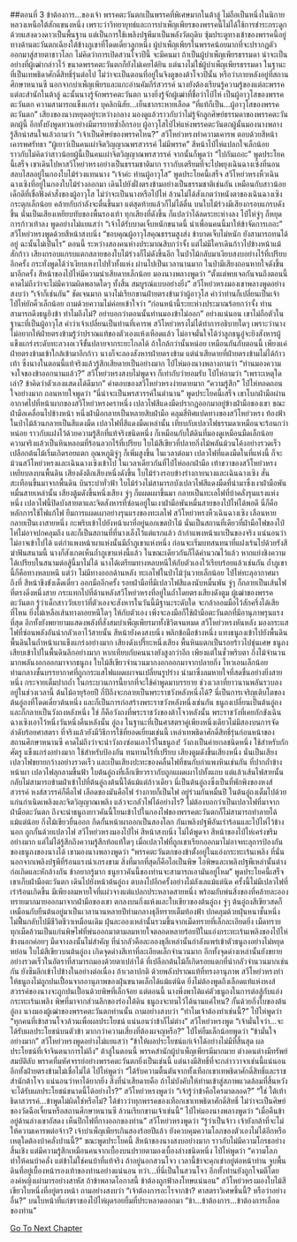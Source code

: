 ##ตอนที่ 3 ข้าต้องการ...ของเจ้า
พรรคตะวันตกเป็นพรรคที่พิเศษมากในต้าลู่ ไม่ถือเป็นหนึ่งในนิกายหลวงเหนือใต้สักแขนงหนึ่ง เพราะว่าวิทยายุทธ์และการบำเพ็ญเพียรของพรรคนี้ไม่ได้ใช้การชำระกระดูกด้วยแสงดวงดาวเป็นพื้นฐาน แต่เป็นการใช้เพลิงปฐพีมาเป็นพลังวัตถุดิบ ซุ้มประตูทางเข้าของพรรคนี้อยู่ทางด้านตะวันตกเฉียงใต้ข้างภูเขาที่โดดเดี่ยวลูกหนึ่ง ผู้บำเพ็ญเพียรในพรรคน้อยมากที่จะปรากฏตัวออกมาสู่สายตาชาวโลก ไม่คิดว่าการเปิดสวนโจวปีนี้ จะมีคนมา
ถ้าเป็นผู้บำเพ็ญเพียรธรรมดา น่าจะเป็นอย่างที่ผู้เฒ่ากล่าวไว้ ขนาดพรรคตะวันตกก็ยังไม่เคยได้ยิน แต่นางไม่ใช่ผู้บำเพ็ญเพียรธรรมดา ในฐานะที่เป็นเทพธิดาศักดิ์สิทธิ์รุ่นต่อไป ไม่ว่าจะเป็นตอนที่อยู่ในจิงตูของต้าโจวปีนั้น หรือว่าภายหลังอยู่ที่สถานศึกษาหนานซี นอกจากบำเพ็ญเพียรและแกะอ่านคัมภีร์สวรรค์ นางยังต้องเรียนรู้ความรู้ของแต่ละพรรคแต่ละสำนักในต้าลู่ ฉะนั้นนางรู้จักพรรคตะวันตก
นางยิ่งรู้จักผู้เฒ่าที่ชื่อว่าไป๋ไห่ เป็นผู้อาวุโสของพรรคตะวันตก ความสามารถแข็งแกร่ง บุคลิกนิสัย...เย็นชากระหายเลือด
“ที่แท้ก็เป็น...ผู้อาวุโสของพรรคตะวันตก”
เสียงของนางหยุดอยู่ระหว่างกลาง มองดูแล้วราวกับว่าไม่รู้จักลูกศิษย์ธรรมดาของพรรคตะวันตกผู้นี้ อีกทั้งยังพูดทวนอย่างมีมารยาทซ้ำอีกรอบ
ผู้อาวุโสไป๋ไห่แห่งพรรคตะวันตกผู้นั้นมองนางพลางรู้สึกน่าสนใจแล้วถามว่า “เจ้าเป็นศิษย์ของพรรคไหน?”
สวีโหย่วหรงทำความเคารพ ตอบด้วยสีหน้าเคารพศรัทธา “ผู้เยาว์เป็นคนเผ่าจิตวิญญาณพรสวรรค์ ไม่มีพรรค”
สีหน้าไป๋ไห่แปลกใจเล็กน้อย ราวกับไม่คิดว่าสาวน้อยผู้นี้เป็นคนเผ่าจิตวิญญาณพรสวรรค์ จากนั้นก็พูดว่า “ไปกันเถอะ”
พูดประโยคนี้เสร็จ เขาเดินไปหาสวีโหย่วหรงอย่างเป็นธรรมชาติมาก ราวกับเตรียมที่จะไปพยุงเฉินฉางเซิงที่นอนสลบไสลอยู่ในกองใบไม้ร่วงแทนนาง
“เจ้าค่ะ ท่านผู้อาวุโส”
พูดประโยคนี้เสร็จ สวีโหย่วหรงหิ้วเฉินฉางเซิงที่อยู่ในกองใบไม้ร่วงออกมา เดินไปยังฝั่งตรงข้ามอย่างเป็นธรรมชาติเช่นกัน เหมือนกับสาวน้อยเด็กดีที่เชื่อฟังคำสั่งของผู้อาวุโส
ไม่ว่าจะเป็นนางหรือไป๋ไห่ ล้วนไม่ได้สังเกตว่าหนังตาของเฉินฉางเซิงกระตุกเล็กน้อย คล้ายกับกำลังจะตื่นขึ้นมา แต่สุดท้ายแล้วก็ไม่ได้ตื่น
บนใบไม้ร่วงมีเสียงกรอบแกรบดังขึ้น นั่นเป็นเสียงเหยียบทับของพื้นรองเท้า ทุกเสียงที่ดังขึ้น ก็แปลว่าได้ลดระยะห่างลง
ไป๋ไห่จู่ๆ ก็หยุดการก้าวเท้าลง พูดอย่างไม่แยแสว่า “เจ้าได้รับบาดเจ็บหนักขนาดนี้ นำเพื่อนคนนี้มาให้ข้าจัดการเถอะ”
สวีโหย่วหรงพูดด้วยสีหน้าสงบนิ่ง “ขอบคุณผู้อาวุโสคุณธรรมสูงส่ง ข้าบาดเจ็บไม่หนัก ยังสามารถทนได้อยู่ ฉะนั้นไม่เป็นไร”
ตอนนี้ ระหว่างสองคนห่างประมาณสิบกว่าจั้ง
แต่ไม่มีใครเดินก้าวไปข้างหน้าแม้สักก้าว
เสียงกรอบแกรบแตกสลายของใบไม้ร่วงก็ไม่ดังขึ้นอีก ในป่าไม้กลับมาเงียบสงบอย่างไร้ที่เปรียบอีกครั้ง กระทั่งพูดได้ว่าเงียบเหงาไปทั่วทั้งแห่ง
ผ่านไปเป็นเวลานานมาก ในป่ามีเสียงถอนหายใจดังขึ้นมาอีกครั้ง
สีหน้าของไป๋ไห่มีความน่าเสียดายเล็กน้อย มองนางพลางพูดว่า “ตั้งแต่พบเจอกันจนถึงตอนนี้ คาดไม่ถึงว่าจะไม่มีความผิดพลาดใดๆ ทั้งสิ้น สมบูรณ์แบบอย่างยิ่ง”
สวีโหย่วหรงมองเขาพลางพูดอย่างสงบว่า “เจ้าก็เช่นกัน”
ชัดเจนมาก นางไม่เรียกขานฝ่ายตรงข้ามว่าผู้อาวุโส คำว่าท่านก็เปลี่ยนเป็นเจ้า
ไป๋ไห่ยักคิ้วเล็กน้อย ถามด้วยความไม่ค่อยเข้าใจว่า “ก่อนหน้านี้ระยะห่างประมาณร้อยกว่าจั้ง ท่านสามารถดึงธนูยิงข้า ทำไมถึงไม่? อย่าบอกว่าตอนนั้นท่านมองข้าไม่ออก”
อย่างแน่นอน เขาไม่ถือตัวในฐานะที่เป็นผู้อาวุโส คำว่าเจ้าเปลี่ยนเป็นท่านที่เคารพ
สวีโหย่วหรงไม่ได้ทำการอธิบายใดๆ เพราะว่านางไม่อยากให้ฝ่ายตรงข้ามรู้ว่าปราณแท้ของตัวเองแห้งเหือดแล้ว ไม่อาจมั่นใจได้ว่าลูกธนูอู๋จะยิงสังหารผู้แข็งแกร่งระดับทะลวงอเวจีขั้นปลายจากระยะไกลได้
ถ้าใกล้กว่านั้นหน่อย เหมือนกันกับตอนนี้ เพียงแค่ฝ่ายตรงข้ามเข้าใกล้เข้ามาอีกก้าว นางก็จะลองสังหารฝ่ายตรงข้าม แต่น่าเสียดายที่ฝ่ายตรงข้ามไม่ได้ก้าวเท้า
ซึ่งนางในตอนนี้แท้จริงแล้วรู้สึกเสียดายเป็นอย่างมาก
ไป๋ไห่มองนางพลางถามว่า “ท่านมองความจงใจของข้าออกนานแล้ว?”
สวีโหย่วหรงสงบไม่พูดจา ก็เท่ากับว่ายอมรับ
ไป๋ไห่ถามว่า “เพราะเหตุใดเล่า? ข้าคิดว่าตัวเองแสดงได้ดีมาก”
คำตอบของสวีโหย่วหรงง่ายดายมาก “ความรู้สึก”
ไป๋ไห่ทอดถอนใจอย่างมาก ถอนหายใจพูดว่า “นี่น่าจะเป็นพรสวรรค์ในตำนาน”
พูดประโยคนี้เสร็จ เขาโบกฝ่ามือผ่านอากาศไปที่หน้าผากของสวีโหย่วหรงคราหนึ่ง
เปลวไฟสีแดงมืดปรากฏออกมาอยู่ข้างฝ่ามือของเขา
ขณะฝ่ามือเคลื่อนไปข้างหน้า หนึ่งฝ่ามือกลายเป็นหลายสิบฝ่ามือ คลุมสี่ทิศแปดทางของสวีโหย่วหรง
ท้องฟ้าในป่าไม้ล้วนกลายเป็นสีแดงมืด
เปลวไฟที่สีแดงมืดเหล่านั้น เทียบกับเปลวไฟธรรมดาเหมือนจะร้อนกว่าหน่อย ราวกับแฝงไว้ด้วยความรู้สึกที่แท้จริงชนิดหนึ่ง ก็เหมือนกับใต้ดินที่มองดูเหมือนมืดเล็กน้อย ความจริงแล้วเป็นหินหลอมที่ร้อนลวกไร้ที่เปรียบ
ใบไม้สีเขียวที่ปลายกิ่งไม้พลันม้วนโค้งอย่างรวดเร็ว เปลือกต้นไม้เริ่มเกิดรอยแตก อุณหภูมิจู่ๆ ก็เพิ่มสูงขึ้น
ในเวลาต่อมา เปลวไฟที่แดงมืดในที่แห่งนี้ ก็จะม้วนสวีโหย่วหรงและเฉินฉางเซิงเข้าไป
ในเวลาเดียวกันที่ไป๋ไห่ออกฝ่ามือ เท้าขวาของสวีโหย่วหรงเหยียบลงบนพื้นดิน เสียงดังตึกเสียงหนึ่งดังขึ้น ใบไม้ร่วงรอบข้างร่างกายนางและเฉินฉางเซิง สั่นสะเทือนขึ้นมาจากพื้นดิน บินระบำทั่วฟ้า
ใบไม้ร่วงไม่สามารถบังเปลวไฟสีแดงมืดที่นำมาซึ่งเงาฝ่ามือพันหมื่นสายเหล่านั้น เสียงตู้มดังขึ้นหนึ่งเสียง จู่ๆ ก็แผดเผาขึ้นมา กลายเป็นทะเลไฟที่บ้าคลั่งรุนแรงแห่งหนึ่ง
เปลวไฟนี้ปิดบังสายตาและจิตสังหารที่ซ่อนอยู่ในเงาฝ่ามือพันหมื่นสายของไป๋ไห่ได้พอดี
นี่ก็คือหลักการใช้ไฟแก้ไฟ
ยืมการแผดเผาอย่างรุนแรงของทะเลไฟ สวีโหย่วหรงหิ้วเฉินฉางเซิง เลือนหายกลายเป็นเงาสายหนึ่ง กะพริบเข้าไปยังหน้าผาที่อยู่นอกเขตป่าไม้
นั่นเป็นสถานที่เดียวที่ฝ่ามือไฟของไป๋ไห่ไม่อาจปกคลุมถึง และก็เป็นสถานที่ที่นางเล็งไว้แต่แรกแล้ว ถ้ากำแพงหน้าผาเป็นของจริง แน่นอนว่าไม่อาจเข้าไปได้ แต่กำแพงหน้าผาแห่งนั้นมีถ้ำภูเขาแห่งหนึ่ง
ก่อนจะเริ่มบทสนทนาที่แฝงเร้นไปด้วยรังสีฆ่าฟันสนามนี้ นางก็สังเกตเห็นถ้ำภูเขาแห่งนี้แล้ว ในขณะเดียวกันก็ได้คำนวณไว้แล้ว หากแย่งชิงความได้เปรียบในสนามต่อสู้นี้มาไม่ได้ นางได้เตรียมทางหลบหนีให้กับตัวเองไว้เรียบร้อยแล้วเช่นกัน
ถ้ำภูเขานี้ก็คือทางหลบหนี แต่ว่า ไม่มีทางออกด้านหลัง
ทะเลไฟในป่าไม้วุ่นวายเล็กน้อย ไป๋ไห่ทะลุอากาศมาถึงที่ สีหน้าขึงขังเด็ดเดี่ยว ออกมืออีกครั้ง
รอยฝ่ามือที่มีเปลวไฟสีแดงนับหมื่นพัน จู่ๆ ก็กลายเป็นเส้นไฟที่ตรงดิ่งหนึ่งสาย กระแทกไปที่ด้านหลังสวีโหย่วหรงที่อยู่ในถ้ำโดยตรงเสียงดังตูม ผู้เฒ่าของพรรคตะวันตก รู้ว่าเด็กสาววัยเยาว์ที่ตัวเองจะสังหารในวันนี้มีฐานะระดับใด จะกล้าออมมือไว้สักครึ่งได้เสียที่ไหน ยิ่งไม่เหลือเส้นทางถอยหนีใดๆ ให้กับตัวเอง เพิ่งจะลงมือก็ใช้ฝ่ามือตะวันตกที่มีอานุภาพรุนแรงที่สุด อีกทั้งยังพยายามแสดงพลังที่สั่งสมบำเพ็ญเพียรมาทั้งชีวิตจนหมด
สวีโหย่วหรงหันหลัง มองกระแสไฟที่ซ่อนพลังอันน่ากลัวเอาไว้สายนั้น สีหน้ายังคงสงบนิ่ง พลิกข้อมือข้างหนึ่ง แทงธนูถงเข้าไปยังพื้นดิน
พื้นดินในถ้ำหน้าผาแข็งแกร่งอย่างมาก เสียงดังเปรี๊ยะหนึ่งเสียง พื้นหินแตกเป็นรอยร้าวไปชุ่นเศษ ธนูถงเสียบเข้าไปในพื้นดินลึกอย่างมาก หากเทียบกับคนนางยังสูงกว่าอีก
เพียงแต่ในชั่วพริบตา กิ่งไม้จำนวนมากพลันงอกออกมาจากธนูถง ใบไม้สีเขียวจำนวนมากงอกออกมาจากปลายกิ่ง ไหวเอนเล็กน้อยท่ามกลางชั้นบรรยากาศที่ถูกกระแสไฟแผดเผาจนเปลี่ยนรูปร่าง นำมาซึ่งลมหายใจที่สดชื่นอย่างยิ่งสายหนึ่ง กระจายเต็มปากถ้ำ
ในกระบวนการนี้ยากที่จะใช้คำพูดมาบรรยาย
ช่วงเวลาที่ยาวนานพลันรวบลงอยู่ในช่วงเวลานี้
ต้นไม้อายุร้อยปี กี่ปีถึงจะกลายเป็นพระราชวังหลังหนึ่งได้?
นี่เป็นการเจริญเติบโตของต้นอู๋ถงที่โดดเดี่ยวต้นหนึ่ง และก็เป็นการก่อสร้างพระราชวังหลังหนึ่งเช่นกัน
ธนูถงเปลี่ยนเป็นต้นอู๋ถง และก็กลายเป็นวังถงหลังหนึ่ง ใช่ ก็คือวังถงที่พระราชวังของต้าโจวหลังนั้น พระราชวังที่เคยกักขังเฉินฉางเซิงเอาไว้หนึ่งวันหนึ่งคืนหลังนั้น
อู๋ถง ในฐานะที่เป็นศาสตราคู่เพียงหนึ่งเดียวไม่มีสองบนการจัดลำดับร้อยศาสตรา ที่จริงแล้วยังมีวิธีการใช้ที่ยอดเยี่ยมเช่นนี้ เหล่าเทพธิดาศักดิ์สิทธิ์รุ่นก่อนหน้าของสถานศึกษาหนานซี คาดไม่ถึงว่าจะนำวังถงซ่อนเอาไว้ในธนูถง!
วังถงเป็นค่ายกลชนิดหนึ่ง ใช้สำหรับกักศัตรู แข็งแกร่งอย่างมาก ใช้สำหรับป้องกัน ทนทานไร้ที่เปรียบ
เสียงตูมดังขึ้นเสียงหนึ่ง นั่นเป็นเสียงเปลวไฟขยายกว้างอย่างรวดเร็ว และเป็นเสียงปะทะของคลื่นไฟที่ชนกับกำแพงหินเช่นกัน
ที่ปากถ้ำข้างหน้าผา เปลวไฟลุกลามขึ้นฟ้า ใบต้นอู๋ถงที่เล็กเขียวราวกับถูกแผดเผาไปทั้งแถบ แต่แล้วเส้นไฟสายนั้นกลับไม่สามารถข้ามฝ่าเข้าไปที่ต้นอู๋ถงต้นนี้ได้แม้แต่ก้าวเดียว
นี่เป็นต้นอู๋ถงซึ่งเป็นที่พักพิงของหงส์สวรรค์ หงส์สวรรค์ก็คือไฟ เลือดของมันคือไฟ ร่างกายก็เป็นไฟ อยู่ร่วมกันหมื่นปี ในต้นอู๋ถงเต็มไปด้วยแก่นกำเนิดเพลิงและจิตวิญญาณเพลิง แล้วจะกลัวไฟได้อย่างไร? ไม่ต้องบอกว่าเป็นเปลวไฟที่มาจากฝ่ามือตะวันตก ถึงจะนำธนูถงยาวคันนี้โยนเข้าไปในกองไฟของพรรคตะวันตกก็ไม่สามารถทำลายได้แม้แต่น้อย
กิ่งไม้เขียวยื่นออก กีดกั้นหน้าผาออกเป็นสองโลก กันเพลิงปฐพีอันเร่าร้อนและไป๋ไห่ไว้ข้างนอก
ถูกกั้นด้วยเปลวไฟ สวีโหย่วหรงมองไป๋ไห่ สีหน้าสงบนิ่ง ไม่ได้พูดจา
สีหน้าของไป๋ไห่เคร่งขรึมอย่างมาก แต่ไม่ได้รู้สึกถึงความรู้สึกท้อแท้ใดๆ เมื่อเปลวไฟที่ถูกเขาเรียกออกมาไม่อาจทะลุการป้องกันของธนูถงของนางได้ เขามองนางพลางพูดว่า “พรรคตะวันตกของข้าตั้งอยู่ในแอ่งกระทะเร้นเพลิง ที่นั่นนอกจากเพลิงปฐพีที่ร้อนแรงน่าเกรงขาม สิ่งที่มากที่สุดก็คือไอเป็นพิษ ไอพิษและเพลิงปฐพีเหล่านั้นต่างก่อเกิดและหักล้างกัน ข้าอยากรู้มาก ธนูยาวคันนี้ของท่านจะสามารถเอามันอยู่ไหม”
พูดประโยคนี้เสร็จ เขาเก็บฝ่ามือตะวันตก เดินไปยังหน้าต้นอู๋ถง ตบลงไปอีกครั้งอย่างไม่ลังเลแม้แต่นิด
ครั้งนี้ไม่มีเปลวไฟที่เร่าร้อนเกิดขึ้น มีเพียงลมหายใจที่แผ่วจางแต่แปลกประหลาดสายหนึ่ง พร้อมกับพ่นสิ่งของที่คล้ายละอองทรายมากมายออกมาจากฝ่ามือของเขา ตกลงบนกิ่งแห้งและใบเขียวของต้นอู๋ถง
จู่ๆ ต้นอู๋ถงสีเขียวสดก็เหมือนกับยืนต้นอยู่มาเป็นเวลานานหลายปีท่ามกลางธุลีทรายเต็มท้องฟ้า ปกคลุมด้วยฝุ่นหนาชั้นหนึ่ง ไม่ฟื้นกลับไปมีชีวิตชีวาเหมือนเดิม
ฝุ่นละอองเหล่านั้นรวมขึ้นจากเม็ดทรายที่เล็กละเอียดยิ่ง เม็ดทรายทุกเม็ดล้วนเป็นแก่นพิษไฟที่พ่นออกมาตามลมหายใจตลอดหลายร้อยปีในแอ่งกระทะเร้นเพลิงของไป๋ไห่
ข้างนอกค่อยๆ มืดจางลงนั้นไม่สำคัญ ที่น่ากลัวคือละอองธุลีเหล่านั้นกำลังแพร่เข้าตัวธนูถงอย่างไม่หยุดหย่อน ใบไม้สีเขียวบนต้นอู๋ถง เกิดจุดด่างสีเทาที่ละเอียดเล็กจำนวนมาก อีกทั้งจุดด่างเหล่านั้นยังขยายอย่างรวดเร็วในอัตราที่สามารถมองด้วยตาเปล่าได้ ที่เปลือกต้นไม้ก็เกิดรอยแตกที่น่ากลัวจำนวนมากเช่นกัน ยังซึมลึกเข้าไปข้างในอย่างต่อเนื่อง
ถ้าเวลาปกติ ด้วยพลังปราณแท้ที่ทรงอานุภาพ สวีโหย่วหรงทำให้ธนูถงไม่ถูกปนเปื้อนจากอานุภาพของฝุ่นขนาดเล็กได้แม้แต่นิด ยิ่งไม่ต้องพูดถึงเลือดแท้แห่งหงส์สวรรค์ของนางจะถูกปนเปื้อนด้วยพิษที่เล็กจ้อย
แต่ตอนนี้ นางพึ่งพาได้แค่ตัวธนูถงในการต่อสู้กับแอ่งกระทะเร้นเพลิง พิษที่มาจากส่วนลึกของร่องใต้ดิน ธนูถงจะทนไว้ได้นานแค่ไหน?
กั้นด้วยกิ่งใบของต้นอู๋ถง นางมองผู้เฒ่าของพรรคตะวันตกท่านนั้น ถามอย่างสงบว่า “ทำไมเจ้าต้องทำเช่นนี้?”
ไป๋ไห่พูดว่า “ทุกคนที่เข้าสวนโจวล้วนเพื่อผลประโยชน์ แน่นอนว่าข้าก็ไม่ต่าง”
สวีโหย่วหรงพูด “เจ้ามั่นใจว่า...จะได้รับผลประโยชน์บนตัวข้า มากกว่าความเสี่ยงที่ต้องผจญหรือ?”
ไป๋ไห่ยิ้มเล็กน้อยพูดว่า “ข้ามั่นใจอย่างมาก”
สวีโหย่วหรงพูดอย่างไม่แยแสว่า “ข้าให้ผลประโยชน์แก่เจ้าได้อย่างไม่มีที่สิ้นสุด ผลประโยชน์ที่เจ้าจินตนาการไม่ถึง”
ต้าลู่ในตอนนี้ พรรคสำนักผู้บำเพ็ญเพียรมีมากมาย ต่างคนต่างมีทรัพย์สมบัติลับ พรรคที่มหัศจรรย์อย่างพรรคตะวันตกยิ่งเป็นเช่นนี้ แต่นางมีสิทธิ์ที่จะกล่าววาจาเช่นนี้แน่นอน อีกทั้งฝ่ายตรงข้ามไม่เชื่อไม่ได้
ไป๋ไห่พูดว่า “ได้รับความตื้นตันจากทั้งเทือกเขาเทพธิดาศักดิ์สิทธิ์และราชสำนักต้าโจว แน่นอนว่าหาได้ยากยิ่ง สิ่งที่น่าเสียดายคือ ถ้าไม่บังคับให้ท่านเข้าสู่สภาพแวดล้อมที่สิ้นหวัง จะได้รับผลประโยชน์ขนาดนี้ได้อย่างไร?”
สวีโหย่วหรงพูดว่า “เจ้ารู้ว่าข้าคือใครมาตลอด?”
“ใช่ ใต้เท้าธิดาสวรรค์...ข้าพูดไม่ผิดใช่หรือไม่? ได้ข่าวว่าทุกพรรคของเทือกเขาเทพธิดาศักดิ์สิทธิ์ ไม่ว่าจะเป็นศิษย์ของวัดฉือเจี้ยนหรือสถานศึกษาหนานซี ล้วนเรียกขานเจ้าเช่นนี้”
ไป๋ไห่มองนางพลางพูดว่า “เมื่อคืนข้าอยู่ด้านล่างเขาอัสดง เห็นปีกไฟที่กางออกของท่าน”
สวีโหย่วหรงพูดว่า “รู้ว่าเป็นจ้าว เจ้ายังกล้าที่จะไม่ให้ความเคารพต่อจ้าว? เจ้าบำเพ็ญเพียรเกินสองร้อยปีแล้ว ยังควบคุมความโลภของตัวเองไม่ได้อีกหรือ เหตุใดต้องบ้าคลั่งปานนี้?”
ขณะพูดประโยคนี้ สีหน้าของนางสงบอย่างมาก ราวกับไม่มีความโกรธอย่างสิ้นเชิง แต่มีความรู้สึกเหมือนคนจากเบื้องบนปรายตามองเบื้องล่างชนิดหนึ่ง
ไป๋ไห่พูดว่า “ความโลภทำให้คนบ้าคลั่ง แต่ข้าไม่ใช่คนบ้าที่แท้จริง ถ้าอยู่นอกสวนโจว เวลานี้ข้าจะคุกเข่าอยู่ต่อหน้าท่าน จูบพื้นดินที่อยู่เบื้องหน้ารองเท้าของท่านอย่างแน่นอน ทว่า...ที่นี่เป็นในสวนโจว อีกทั้งท่านยังถูกโจมตีโดยองค์หญิงเผ่ามารอย่างสาหัส ถ้าข้าพลาดโอกาสนี้ ข้าต้องถูกฟ้าลงโทษแน่นอน”
สวีโหย่วหรงมองใบไม้สีเขียวใบหนึ่งที่อยู่ตรงหน้า ถามอย่างสงบว่า “เจ้าต้องการอะไรจากข้า? ศาสตราวิเศษชิ้นนี้? หรือว่าอย่างอื่น?”
บนใบหน้าที่แก่ชราของไป๋ไห่ผุดรอยยิ้มที่ประหลาดออกมา “ข้า...ข้าต้องการ...ข้าต้องการเลือดของท่าน”
 


[Go To Next Chapter]( ./288.md)